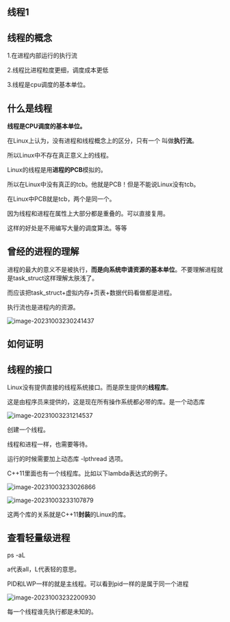 ##  线程1

##  线程的概念

1.在进程内部运行的执行流

2.线程比进程粒度更细，调度成本更低

3.线程是cpu调度的基本单位。

##  什么是线程

**线程是CPU调度的基本单位。**

在Linux上认为，没有进程和线程概念上的区分，只有一个 叫做**执行流**。

所以Linux中不存在真正意义上的线程。

Linux的线程是用**进程的PCB**模拟的。

所以在Linux中没有真正的tcb。他就是PCB！但是不能说Linux没有tcb。

在Linux中PCB就是tcb，两个是同一个。

因为线程和进程在属性上大部分都是重叠的。可以直接复用。

这样的好处是不用编写大量的调度算法。等等



##  曾经的进程的理解

进程的最大的意义不是被执行，**而是向系统申请资源的基本单位**。不要理解进程就是task_struct这样理解太肤浅了。

而应该把task_struct+虚拟内存+页表+数据代码看做都是进程。

执行流也是进程内的资源。

![image-20231003230241437](E:\markdown\图片\image-20231003230241437.png)

##  如何证明

 

##  线程的接口

Linux没有提供直接的线程系统接口。而是原生提供的**线程库**。

这是由程序员来提供的，这是现在所有操作系统都必带的库。是一个动态库

![image-20231003231214537](E:\markdown\图片\image-20231003231214537.png)

创建一个线程。

线程和进程一样，也需要等待。

运行的时候需要加上动态库 -lpthread 选项。

C++11里面也有一个线程库。比如以下lambda表达式的例子。

![image-20231003233026866](E:\markdown\图片\image-20231003233026866.png)

![image-20231003233107879](E:\markdown\图片\image-20231003233107879.png)



这两个库的关系就是C++11**封装**的Linux的库。

##  查看轻量级进程

ps -aL 

a代表all，L代表轻的意思。

PID和LWP一样的就是主线程。可以看到pid一样的是属于同一个进程

![image-20231003232200930](E:\markdown\图片\image-20231003232200930.png)

每一个线程谁先执行都是未知的。

